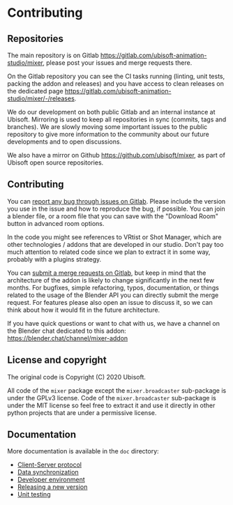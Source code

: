 # Contributing

## Repositories

The main repository is on Gitlab https://gitlab.com/ubisoft-animation-studio/mixer, please post your issues and merge requests there.

On the Gitlab repository you can see the CI tasks running (linting, unit tests, packing the addon and releases) and you have access to clean releases on the dedicated page https://gitlab.com/ubisoft-animation-studio/mixer/-/releases.

We do our development on both public Gitlab and an internal instance at Ubisoft. Mirroring is used to keep all repositories in sync (commits, tags and branches). We are slowly moving some important issues to the public repository to give more information to the community about our future developments and to open discussions.

We also have a mirror on Github https://github.com/ubisoft/mixer, as part of Ubisoft open source repositories.

## Contributing

You can [report any bug through issues on Gitlab](https://gitlab.com/ubisoft-animation-studio/mixer/-/issues). Please include the version you use in the issue and how to reproduce the bug, if possible. You can join a blender file, or a room file that you can save with the "Download Room" button in advanced room options.

 In the code you might see references to VRtist or Shot Manager, which are other technologies / addons that are developed in our studio. Don't pay too much attention to related code since we plan to extract it in some way, probably with a plugins strategy.

You can [submit a merge requests on Gitlab](https://gitlab.com/ubisoft-animation-studio/mixer/-/merge_requests), but keep in mind that the architecture of the addon is likely to change significantly in the next few months. For bugfixes, simple refactoring, typos, documentation, or things related to the usage of the Blender API you can directly submit the merge request. For features please also open an issue to discuss it, so we can think about how it would fit in the future architecture.

If you have quick questions or want to chat with us, we have a channel on the Blender chat dedicated to this addon: https://blender.chat/channel/mixer-addon

## License and copyright

The original code is Copyright (C) 2020 Ubisoft.

All code of the `mixer` package except the `mixer.broadcaster` sub-package is under the GPLv3 license. Code of the `mixer.broadcaster` sub-package is under the MIT license so feel free to extract it and use it directly in other python projects that are under a permissive license.

## Documentation

More documentation is available in the `doc` directory:

- [Client-Server protocol](protocol.md)
- [Data synchronization](synchronization.md)
- [Developer environment](development.md)
- [Releasing a new version](release.md)
- [Unit testing](unittest.md)

